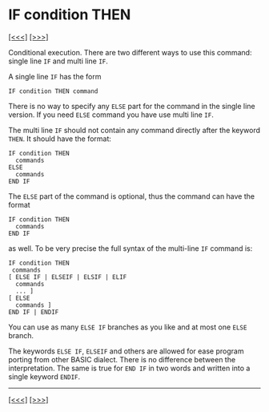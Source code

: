 # IF condition THEN

[\[\<\<\<\]](ug_25.90.1.md) [\[\>\>\>\]](ug_25.92.md)

Conditional execution. There are two different ways to use this command:
single line `IF` and multi line `IF`.

A single line `IF` has the form

    IF condition THEN command

There is no way to specify any `ELSE` part for the command in the single
line version. If you need `ELSE` command you have use multi line `IF`.

The multi line `IF` should not contain any command directly after the
keyword `THEN`. It should have the format:

    IF condition THEN
      commands
    ELSE
      commands
    END IF

The `ELSE` part of the command is optional, thus the command can have
the format

    IF condition THEN
      commands
    END IF

as well. To be very precise the full syntax of the multi-line `IF`
command is:

    IF condition THEN
     commands
    [ ELSE IF | ELSEIF | ELSIF | ELIF 
      commands
      ... ]
    [ ELSE
      commands ]
    END IF | ENDIF

You can use as many `ELSE IF` branches as you like and at most one
`ELSE` branch.

The keywords `ELSE IF`, `ELSEIF` and others are allowed for ease program
porting from other BASIC dialect. There is no difference between the
interpretation. The same is true for `END IF` in two words and written
into a single keyword `ENDIF`.

-----

[\[\<\<\<\]](ug_25.90.1.md) [\[\>\>\>\]](ug_25.92.md)
